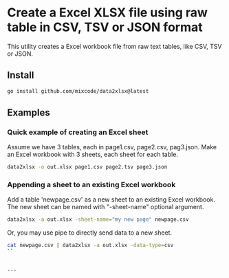 
# Create a Excel XLSX file using raw table in CSV, TSV or JSON format

This utility creates a Excel workbook file from raw text tables, like CSV, TSV or JSON.


## Install

```sh
go install github.com/mixcode/data2xlsx@latest
```

## Examples

### Quick example of creating an Excel sheet
Assume we have 3 tables, each in page1.csv, page2.csv, pag3.json. Make an Excel workbook with 3 sheets, each sheet for each table.
```sh
data2xlsx -o out.xlsx page1.csv page2.tsv page3.json
```

### Appending a sheet to an existing Excel workbook

Add a table 'newpage.csv' as a new sheet to an existing Excel workbook. The new sheet can be named with "-sheet-name" optional argument.
```sh
data2xlsx -a out.xlsx -sheet-name="my new page" newpage.csv
```

Or, you may use pipe to directly send data to a new sheet.
```sh
cat newpage.csv | data2xlsx -a out.xlsx -data-type=csv
``


---


